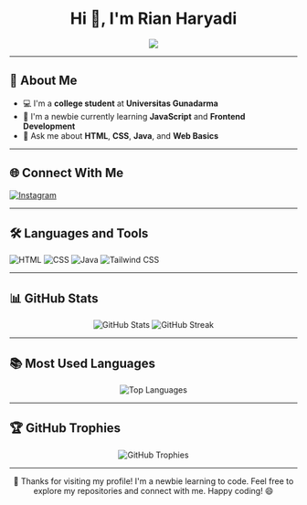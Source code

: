 # <h1 align="center">Hi 👋, I'm Rian Haryadi</h1>
<p align="center">
  <img src="https://readme-typing-svg.demolab.com?font=Fira+Code&size=22&pause=1000&color=F75C7E&center=true&width=435&lines=Welcome+to+My+GitHub+Profile;Newbie+Exploring+Programming;Enjoy+Your+Visit!">
</p>

---

## 🚀 About Me
- 💻 I'm a **college student** at **Universitas Gunadarma**  
- 🌱 I'm a newbie currently learning **JavaScript** and **Frontend Development**  
- 💬 Ask me about **HTML**, **CSS**, **Java**, and **Web Basics**

---

## 🌐 Connect With Me
<p align="left">
  <a href="https://instagram.com/rianhrydi" target="_blank">
    <img src="https://img.shields.io/badge/Instagram-E4405F?style=for-the-badge&logo=instagram&logoColor=white" alt="Instagram">
  </a>
</p>

---

## 🛠️ Languages and Tools
<p align="left">
  <img src="https://img.shields.io/badge/HTML-E34F26?style=for-the-badge&logo=html5&logoColor=white" alt="HTML">
  <img src="https://img.shields.io/badge/CSS-1572B6?style=for-the-badge&logo=css3&logoColor=white" alt="CSS">
  <img src="https://img.shields.io/badge/Java-007396?style=for-the-badge&logo=java&logoColor=white" alt="Java">
  <img src="https://img.shields.io/badge/Tailwind_CSS-06B6D4?style=for-the-badge&logo=tailwind-css&logoColor=white" alt="Tailwind CSS">
</p>

---

## 📊 GitHub Stats
<p align="center">
  <img src="https://github-readme-stats.vercel.app/api?username=RianHaryadi&show_icons=true&theme=radical" alt="GitHub Stats">
  <img src="https://github-readme-streak-stats.herokuapp.com?user=RianHaryadi&theme=radical" alt="GitHub Streak">
</p>

---

## 📚 Most Used Languages
<p align="center">
  <img src="https://github-readme-stats.vercel.app/api/top-langs/?username=RianHaryadi&layout=compact&theme=radical" alt="Top Languages">
</p>

---

## 🏆 GitHub Trophies
<p align="center">
  <img src="https://github-profile-trophy.vercel.app/?username=RianHaryadi&theme=radical&row=1&column=6&margin-w=15" alt="GitHub Trophies" />
</p>

---

<p align="center">
  🚀 Thanks for visiting my profile! I'm a newbie learning to code. Feel free to explore my repositories and connect with me. Happy coding! 😄
</p>

